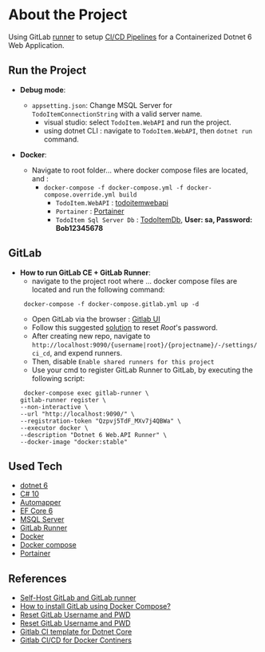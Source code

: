 # About the Project
Using GitLab [runner](https://docs.gitlab.com/runner/) to setup [CI/CD Pipelines](https://www.redhat.com/en/topics/devops/what-cicd-pipeline) for a Containerized Dotnet 6 Web Application.

## Run the Project 
- **Debug mode**:
  - `appsetting.json`: Change MSQL Server for `TodoItemConnectionString` with a valid server name.   
    - visual studio: select `TodoItem.WebAPI` and run the project.    
    - using dotnet CLI : navigate to `TodoItem.WebAPI`, then `dotnet run` command.   
  
- **Docker**:
  - Navigate to root folder... where docker compose files are located, and : 
    - `docker-compose -f docker-compose.yml -f docker-compose.override.yml build`
      - `TodoItem.WebAPI` : [todoitemwebapi](localhost:8001/swagger)
      - `Portainer` : [Portainer](localhost:9000)
      - `TodoItem Sql Server Db` : [TodoItemDb](localhost:1433), **User: sa, Password: Bob12345678**

## GitLab
  - **How to run GitLab CE + GitLab Runner**:
    - navigate to the project root where ... docker compose files are located and run the following command:
    ```
     docker-compose -f docker-compose.gitlab.yml up -d
    ```
    - Open GitLab via the browser : [Gitlab UI](http://localhost:9090)
    - Follow this suggested [solution](https://stackoverflow.com/a/55747403) to reset *Root*'s password.
    - After creating new repo, navigate to `http://localhost:9090/{username|root}/{projectname}/-/settings/ci_cd`, and expend runners.
    - Then, disable `Enable shared runners for this project`
    - Use your cmd to register GitLab Runner to GitLab, by executing the following script:
    ```
     docker-compose exec gitlab-runner \
    gitlab-runner register \
    --non-interactive \
    --url "http://localhost:9090/" \
    --registration-token "Qzpvj5TdF_MXv7j4QBWa" \
    --executor docker \
    --description "Dotnet 6 Web.API Runner" \
    --docker-image "docker:stable"
    ```


## Used Tech
- [dotnet 6](https://docs.microsoft.com/en-us/dotnet/core/whats-new/dotnet-6)
- [C# 10](https://docs.microsoft.com/en-us/dotnet/csharp/whats-new/csharp-10)
- [Automapper](https://automapper.org/)
- [EF Core 6](https://docs.microsoft.com/en-us/ef/core/)
- [MSQL Server](https://www.microsoft.com/en-us/sql-server/sql-server-downloads)
- [GitLab Runner](https://docs.gitlab.com/runner/)
- [Docker](https://www.docker.com/)
- [Docker compose](https://docs.docker.com/compose/)
- [Portainer](https://www.portainer.io/)

## References
- [Self-Host GitLab and GitLab runner](https://medium.com/@rukeith/how-to-use-docker-to-build-a-self-host-gitlab-and-gitlab-runner-781981dc4d03)
- [How to install GitLab using Docker Compose?](https://www.czerniga.it/2021/11/14/how-to-install-gitlab-using-docker-compose/)
- [Reset GitLab Username and PWD](https://www.youtube.com/watch?v=NgNoTVL9PRw&ab_channel=LinuxHelp)
- [Reset GitLab Username and PWD](https://stackoverflow.com/a/55747403)
- [Gitlab CI template for Dotnet Core](https://gitlab.com/gitlab-org/gitlab/-/blob/master/lib/gitlab/ci/templates/dotNET-Core.gitlab-ci.yml)
- [Gitlab CI/CD for Docker Continers](https://gitlab.com/gitlab-org/gitlab/-/blob/master/lib/gitlab/ci/templates/Docker.gitlab-ci.yml)